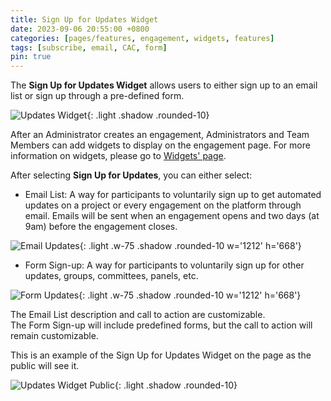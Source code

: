 ```yaml
---
title: Sign Up for Updates Widget
date: 2023-09-06 20:55:00 +0800
categories: [pages/features, engagement, widgets, features]
tags: [subscribe, email, CAC, form]
pin: true
---
```

The **Sign Up for Updates Widget** allows users to either sign up to an email list or sign up through a pre-defined form.

![Updates Widget](/assets/UserGuideImages/Images/updates-widget/updates-widget-sign-up-for-updates-widget-a.png){: .light .shadow .rounded-10}

After an Administrator creates an engagement, Administrators and Team Members can add widgets to display on the engagement page. For more information on widgets, please go to [Widgets' page](/met-guide/posts/widgets/).

After selecting **Sign Up for Updates**, you can either select:
  
- Email List: A way for participants to voluntarily sign up to get automated updates on a project or every engagement on the platform through email. Emails will be sent when an engagement opens and two days (at 9am) before the engagement closes.

![Email Updates](/assets/UserGuideImages/Images/updates-widget/updates-widget-email-list-pop-up.png){: .light .w-75 .shadow .rounded-10 w='1212' h='668'}
  
- Form Sign-up: A way for participants to voluntarily sign up for other updates, groups, committees, panels, etc.

![Form Updates](/assets/UserGuideImages/Images/updates-widget/updates-widget-form-sign-up-pop-up.png){: .light .w-75 .shadow .rounded-10 w='1212' h='668'}

The Email List description and call to action are customizable.  
The Form Sign-up will include predefined forms, but the call to action will remain customizable.  
  
This is an example of the Sign Up for Updates Widget on the page as the public will see it.

![Updates Widget Public](/assets/UserGuideImages/Images/updates-widget/updates-widget-sign-up-for-updates-widget.png){: .light .shadow .rounded-10}

